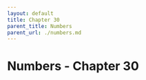 ```yaml
---
layout: default
title: Chapter 30
parent_title: Numbers
parent_url: ./numbers.md
---
```


# Numbers - Chapter 30
